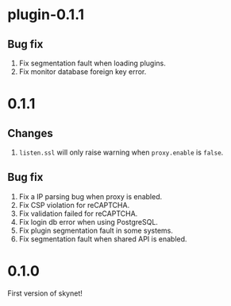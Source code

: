 # plugin-0.1.1
## Bug fix
1. Fix segmentation fault when loading plugins.
2. Fix monitor database foreign key error.

# 0.1.1
## Changes
1. `listen.ssl` will only raise warning when `proxy.enable` is `false`.

## Bug fix
1. Fix a IP parsing bug when proxy is enabled.
2. Fix CSP violation for reCAPTCHA.
3. Fix validation failed for reCAPTCHA.
4. Fix login db error when using PostgreSQL.
5. Fix plugin segmentation fault in some systems.
6. Fix segmentation fault when shared API is enabled.

# 0.1.0
First version of skynet!